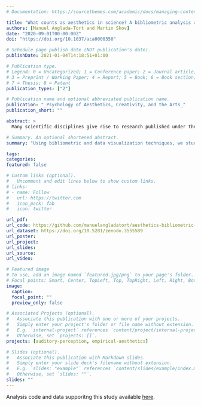 ```yaml
---
# Documentation: https://sourcethemes.com/academic/docs/managing-content/

title: "What counts as aesthetics in science? A bibliometric analysis and visualization of the scientific literature from 1970 to 2018"
authors: [Manuel Anglada-Tort and Martin Skov]
date: "2020-09-01T00:00:00Z"
doi: "https://doi.org/10.1037/aca0000350"

# Schedule page publish date (NOT publication's date).
publishDate: 2021-01-04T14:18:51+01:00

# Publication type.
# Legend: 0 = Uncategorized; 1 = Conference paper; 2 = Journal article;
# 3 = Preprint / Working Paper; 4 = Report; 5 = Book; 6 = Book section;
# 7 = Thesis; 8 = Patent
publication_types: ["2"]

# Publication name and optional abbreviated publication name.
publication: "_Psychology of Aesthetics, Creativity, and the Arts_"
publication_short: ""

abstract: >
  Many scientific disciplines give rise to research published under the moniker of aesthetics. For instance, both psychology and neuroscience have highly active subfields focused on aesthetics research, known as empirical aesthetics and neuroaesthetics. However, it remains unclear what aesthetics is about, and, consequently, if aesthetics research pursued by different scientific disciplines addresses common problems. It is therefore difficult to assess how well aesthetics is doing as a scientific enterprise, identify and compare its main subfields, and quantify its productivity and developments. To give an unbiased account of what counts as aesthetics across scientific disciplines, we conducted a bibliometric analysis of every publication found in Web of Science tagged as aesthetics. Spanning 1970 to 2018, the retrieved literature comprised a total of 27,159 papers, 45,832 authors, and 123 countries. Visualization and bibliometric techniques were used to investigate the main research trends and subfields (see Figure 1), growth of publications, citation analysis, and country productivity and collaborations. With a total growth rate of 10.2%, there was a clear increase in aesthetics research over time. The retrieved documents received a total of 217,93 citations, with a mean of 8.02 citations per document (SD= 25.7). Both a cluster analysis of the data, and a comparative analysis a posteriori, revealed that the aesthetics literature clusters into distinct research areas that differ significantly in their object of interest, research productivity and impact. This finding suggests that aesthetics is better thought of as a confederate of research traditions than a whole unified by common problems and research strategies. 

# Summary. An optional shortened abstract.
summary: "Using bibliometric and data visualization techniques, we study what counts as _aesthetics_ across scientific disciplines spanning 1970 to 2018. The analyzed literature comprises a total of 27,159 papers, 45,832 authors, and 123 countries."

tags:
categories: 
featured: false

# Custom links (optional).
#   Uncomment and edit lines below to show custom links.
# links:
# - name: Follow
#   url: https://twitter.com
#   icon_pack: fab
#   icon: twitter

url_pdf:
url_code: https://github.com/manuelangladatort/aesthetics-bibliometric-data
url_dataset: https://doi.org/10.5281/zenodo.3555589
url_poster:
url_project:
url_slides:
url_source:
url_video:

# Featured image
# To use, add an image named `featured.jpg/png` to your page's folder. 
# Focal points: Smart, Center, TopLeft, Top, TopRight, Left, Right, BottomLeft, Bottom, BottomRight.
image:
  caption:
  focal_point: ""
  preview_only: false

# Associated Projects (optional).
#   Associate this publication with one or more of your projects.
#   Simply enter your project's folder or file name without extension.
#   E.g. `internal-project` references `content/project/internal-project/index.md`.
#   Otherwise, set `projects: []`.
projects: [auditory-perception, empirical-aesthetics]

# Slides (optional).
#   Associate this publication with Markdown slides.
#   Simply enter your slide deck's filename without extension.
#   E.g. `slides: "example"` references `content/slides/example/index.md`.
#   Otherwise, set `slides: ""`.
slides: ""
---
```

Analysis code and data supporitng this study available [here](https://github.com/manuelangladatort/aesthetics-bibliometric-data).

